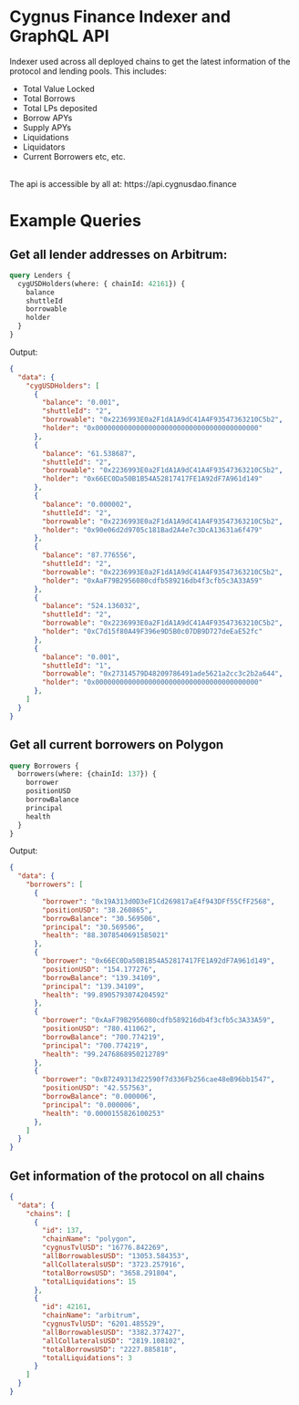 # Cygnus Finance Indexer and GraphQL API

Indexer used across all deployed chains to get the latest information of the protocol and lending pools. This includes:

* Total Value Locked
* Total Borrows
* Total LPs deposited
* Borrow APYs
* Supply APYs
* Liquidations
* Liquidators
* Current Borrowers
etc, etc.
<br />
The api is accessible by all at: https://api.cygnusdao.finance

# Example Queries

## Get all lender addresses on Arbitrum:

```graphql
query Lenders {
  cygUSDHolders(where: { chainId: 42161}) {
    balance
    shuttleId
    borrowable
    holder
  }
}
```

Output:

```JSON
{
  "data": {
    "cygUSDHolders": [
      {
        "balance": "0.001",
        "shuttleId": "2",
        "borrowable": "0x2236993E0a2F1dA1A9dC41A4F93547363210C5b2",
        "holder": "0x0000000000000000000000000000000000000000"
      },
      {
        "balance": "61.538687",
        "shuttleId": "2",
        "borrowable": "0x2236993E0a2F1dA1A9dC41A4F93547363210C5b2",
        "holder": "0x66EC0Da50B1B54A52817417FE1A92dF7A961d149"
      },
      {
        "balance": "0.000002",
        "shuttleId": "2",
        "borrowable": "0x2236993E0a2F1dA1A9dC41A4F93547363210C5b2",
        "holder": "0x90e06d2d9705c181Bad2A4e7c3DcA13631a6f479"
      },
      {
        "balance": "87.776556",
        "shuttleId": "2",
        "borrowable": "0x2236993E0a2F1dA1A9dC41A4F93547363210C5b2",
        "holder": "0xAaF79B2956080cdfb589216db4f3cfb5c3A33A59"
      },
      {
        "balance": "524.136032",
        "shuttleId": "2",
        "borrowable": "0x2236993E0a2F1dA1A9dC41A4F93547363210C5b2",
        "holder": "0xC7d15f80A49F396e9D5B0c07DB9D727deEaE52fc"
      },
      {
        "balance": "0.001",
        "shuttleId": "1",
        "borrowable": "0x27314579D48209786491ade5621a2cc3c2b2a644",
        "holder": "0x0000000000000000000000000000000000000000"
      },
    ]
  }
}
```
## Get all current borrowers on Polygon

```graphql
query Borrowers {
  borrowers(where: {chainId: 137}) {
    borrower
    positionUSD
    borrowBalance
    principal
    health
  }
}
```

Output:

```JSON
{
  "data": {
    "borrowers": [
      {
        "borrower": "0x19A313d0D3eF1Cd269817aE4f943DFf55CfF2568",
        "positionUSD": "38.260865",
        "borrowBalance": "30.569506",
        "principal": "30.569506",
        "health": "88.3078540691585021"
      },
      {
        "borrower": "0x66EC0Da50B1B54A52817417FE1A92dF7A961d149",
        "positionUSD": "154.177276",
        "borrowBalance": "139.34109",
        "principal": "139.34109",
        "health": "99.8905793074204592"
      },
      {
        "borrower": "0xAaF79B2956080cdfb589216db4f3cfb5c3A33A59",
        "positionUSD": "780.411062",
        "borrowBalance": "700.774219",
        "principal": "700.774219",
        "health": "99.2476868950212789"
      },
      {
        "borrower": "0xB7249313d22590f7d336Fb256cae48eB96bb1547",
        "positionUSD": "42.557563",
        "borrowBalance": "0.000006",
        "principal": "0.000006",
        "health": "0.0000155826100253"
      },
    ]
  }
}
```
## Get information of the protocol on all chains

```JSON
{
  "data": {
    "chains": [
      {
        "id": 137,
        "chainName": "polygon",
        "cygnusTvlUSD": "16776.842269",
        "allBorrowablesUSD": "13053.584353",
        "allCollateralsUSD": "3723.257916",
        "totalBorrowsUSD": "3658.291804",
        "totalLiquidations": 15
      },
      {
        "id": 42161,
        "chainName": "arbitrum",
        "cygnusTvlUSD": "6201.485529",
        "allBorrowablesUSD": "3382.377427",
        "allCollateralsUSD": "2819.108102",
        "totalBorrowsUSD": "2227.885818",
        "totalLiquidations": 3
      }
    ]
  }
}
```



